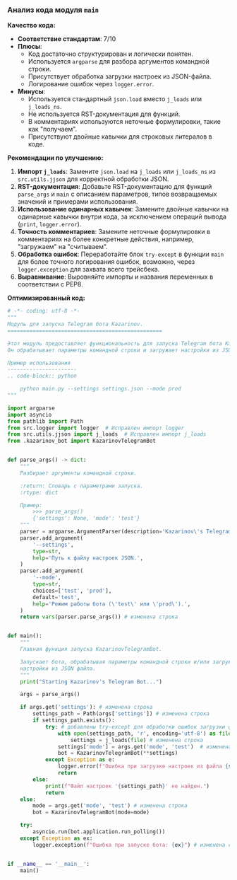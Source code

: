 ### Анализ кода модуля `main`

**Качество кода:**

- **Соответствие стандартам**: 7/10
- **Плюсы**:
    - Код достаточно структурирован и логически понятен.
    - Используется `argparse` для разбора аргументов командной строки.
    - Присутствует обработка загрузки настроек из JSON-файла.
    - Логирование ошибок через `logger.error`.
- **Минусы**:
    - Используется стандартный `json.load` вместо `j_loads` или `j_loads_ns`.
    - Не используется RST-документация для функций.
    - В комментариях используются неточные формулировки, такие как "получаем".
    - Присутствуют двойные кавычки для строковых литералов в коде.

**Рекомендации по улучшению:**

1.  **Импорт `j_loads`**: Замените `json.load` на `j_loads` или `j_loads_ns` из `src.utils.jjson` для корректной обработки JSON.
2.  **RST-документация**: Добавьте RST-документацию для функций `parse_args` и `main` с описанием параметров, типов возвращаемых значений и примерами использования.
3.  **Использование одинарных кавычек**: Замените двойные кавычки на одинарные кавычки внутри кода, за исключением операций вывода (`print`, `logger.error`).
4.  **Точность комментариев**: Замените неточные формулировки в комментариях на более конкретные действия, например, "загружаем" на "считываем".
5.  **Обработка ошибок**: Переработайте блок `try-except` в функции `main` для более точного логирования ошибок, возможно, через `logger.exception` для захвата всего трейсбека.
6.  **Выравнивание**: Выровняйте импорты и названия переменных в соответствии с PEP8.

**Оптимизированный код:**

```python
# -*- coding: utf-8 -*-
"""
Модуль для запуска Telegram бота Kazarinov.
=================================================

Этот модуль предоставляет функциональность для запуска Telegram бота Kazarinov.
Он обрабатывает параметры командной строки и загружает настройки из JSON файла.

Пример использования
----------------------
.. code-block:: python

    python main.py --settings settings.json --mode prod
"""

import argparse
import asyncio
from pathlib import Path
from src.logger import logger  # Исправлен импорт logger
from src.utils.jjson import j_loads  # Исправлен импорт j_loads
from .kazarinov_bot import KazarinovTelegramBot


def parse_args() -> dict:
    """
    Разбирает аргументы командной строки.

    :return: Словарь с параметрами запуска.
    :rtype: dict

    Пример:
        >>> parse_args()
        {'settings': None, 'mode': 'test'}
    """
    parser = argparse.ArgumentParser(description='Kazarinov\'s Telegram Bot CLI') # изменена строка
    parser.add_argument(
        '--settings',
        type=str,
        help='Путь к файлу настроек JSON.',
    )
    parser.add_argument(
        '--mode',
        type=str,
        choices=['test', 'prod'],
        default='test',
        help='Режим работы бота (\'test\' или \'prod\').',
    )
    return vars(parser.parse_args()) # изменена строка


def main():
    """
    Главная функция запуска KazarinovTelegramBot.

    Запускает бота, обрабатывая параметры командной строки и/или загружая
    настройки из JSON файла.
    """
    print("Starting Kazarinov's Telegram Bot...")

    args = parse_args()

    if args.get('settings'): # изменена строка
        settings_path = Path(args['settings']) # изменена строка
        if settings_path.exists():
            try: # добавлены try-except для обработки ошибок загрузки файла
                with open(settings_path, 'r', encoding='utf-8') as file:  # изменена строка
                    settings = j_loads(file) # изменена строка
                settings['mode'] = args.get('mode', 'test')  # изменена строка
                bot = KazarinovTelegramBot(**settings)
            except Exception as e:
                logger.error(f"Ошибка при загрузке настроек из файла {settings_path}: {e}") # изменена строка
                return
        else:
            print(f"Файл настроек '{settings_path}' не найден.")
            return
    else:
        mode = args.get('mode', 'test') # изменена строка
        bot = KazarinovTelegramBot(mode=mode)

    try:
        asyncio.run(bot.application.run_polling())
    except Exception as ex:
        logger.exception(f"Ошибка при запуске бота: {ex}") # изменена строка


if __name__ == '__main__':
    main()